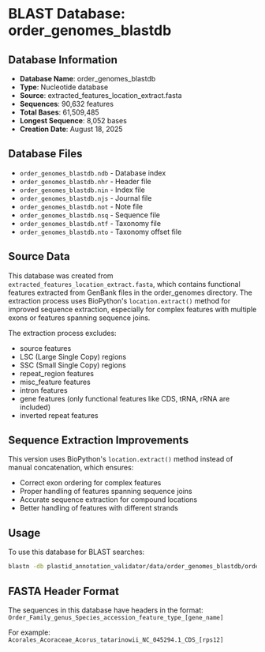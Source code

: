 # BLAST Database: order_genomes_blastdb

## Database Information
- **Database Name**: order_genomes_blastdb
- **Type**: Nucleotide database
- **Source**: extracted_features_location_extract.fasta
- **Sequences**: 90,632 features
- **Total Bases**: 61,509,485
- **Longest Sequence**: 8,052 bases
- **Creation Date**: August 18, 2025

## Database Files
- `order_genomes_blastdb.ndb` - Database index
- `order_genomes_blastdb.nhr` - Header file
- `order_genomes_blastdb.nin` - Index file
- `order_genomes_blastdb.njs` - Journal file
- `order_genomes_blastdb.not` - Note file
- `order_genomes_blastdb.nsq` - Sequence file
- `order_genomes_blastdb.ntf` - Taxonomy file
- `order_genomes_blastdb.nto` - Taxonomy offset file

## Source Data
This database was created from `extracted_features_location_extract.fasta`, which contains functional features extracted from GenBank files in the order_genomes directory. The extraction process uses BioPython's `location.extract()` method for improved sequence extraction, especially for complex features with multiple exons or features spanning sequence joins.

The extraction process excludes:
- source features
- LSC (Large Single Copy) regions
- SSC (Small Single Copy) regions
- repeat_region features
- misc_feature features
- intron features
- gene features (only functional features like CDS, tRNA, rRNA are included)
- inverted repeat features

## Sequence Extraction Improvements
This version uses BioPython's `location.extract()` method instead of manual concatenation, which ensures:
- Correct exon ordering for complex features
- Proper handling of features spanning sequence joins
- Accurate sequence extraction for compound locations
- Better handling of features with different strands

## Usage
To use this database for BLAST searches:

```bash
blastn -db plastid_annotation_validator/data/order_genomes_blastdb/order_genomes_blastdb -query your_sequence.fasta -out results.txt
```

## FASTA Header Format
The sequences in this database have headers in the format:
`Order_Family_genus_Species_accession_feature_type_[gene_name]`

For example:
`Acorales_Acoraceae_Acorus_tatarinowii_NC_045294.1_CDS_[rps12]`
